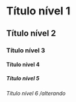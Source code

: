 # Título nível 1

## Título nível 2

### Título nível 3

#### Título nível 4

##### Título nível 5

###### Título nível 6   /alterando 





